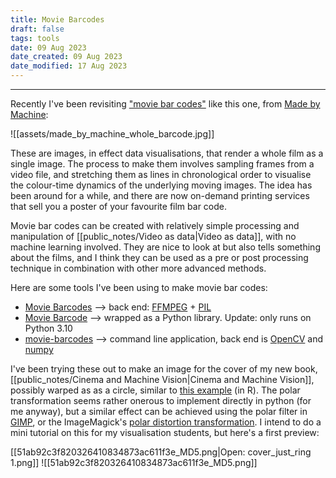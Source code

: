 ```yaml
---
title: Movie Barcodes
draft: false
tags: tools
date: 09 Aug 2023
date_created: 09 Aug 2023
date_modified: 17 Aug 2023
---
```

---

Recently I've been revisiting ["movie bar codes"](https://thefilmstage.com/movie-barcode-an-entire-feature-film-in-one-image/) like this one, from [Made by Machine](https://movingpixel.net/project/mbm/):

![[assets/made_by_machine_whole_barcode.jpg]]


These are images, in effect data visualisations, that render a whole film as a single image. The process to make them involves sampling frames from a video file, and stretching them as lines in chronological order to visualise the colour-time dynamics of the underlying moving images. The idea has been around for a while, and there are now on-demand printing services that sell you a poster of your favourite film bar code.

Movie bar codes can be created with relatively simple processing and manipulation of [[public_notes/Video as data|Video as data]], with no machine learning involved.  They are nice to look at but also tells something about the films, and I think they can be used as a pre or post processing technique in combination with other more advanced methods.

Here are some tools I've been using to make movie bar codes:

- [Movie Barcodes](https://timbennett.github.io/movie-barcodes/) --> back end: [FFMPEG](https://www.ffmpeg.org/) + [PIL](https://en.wikipedia.org/wiki/Python_Imaging_Library)
- [Movie Barcode](https://github.com/MarcBresson/movie-barcode/tree/main) --> wrapped as a Python library. Update: only runs on Python 3.10
- [movie-barcodes](https://github.com/andrewdcampbell/movie-barcodes) --> command line application, back end is [OpenCV](https://opencv.org/) and [numpy](https://numpy.org/)

I've been trying these out to make an image for the cover of my new book, [[public_notes/Cinema and Machine Vision|Cinema and Machine Vision]], possibly warped as as a circle, similar to [this example](https://rlang.io/create-a-radial-movie-tv-barcode-using-polar-coordinates/) (in R). The polar transformation seems rather onerous to implement directly in python (for me anyway), but a similar effect can be achieved using the polar filter in [GIMP](https://www.gimp.org/), or the ImageMagick's [polar distortion transformation](https://imagemagick.org/Usage/distorts/#polar). I intend to do a mini tutorial on this for my visualisation students, but here's a first preview:

[[51ab92c3f820326410834873ac611f3e_MD5.png|Open: cover_just_ring 1.png]]
![[51ab92c3f820326410834873ac611f3e_MD5.png]]